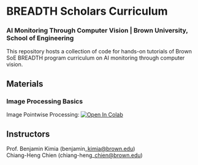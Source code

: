 # BREADTH Scholars Curriculum
### AI Monitoring Through Computer Vision | Brown University, School of Engineering

This repository hosts a collection of code for hands-on tutorials of Brown SoE BREADTH program curriculum on AI monitoring through computer vision.

## Materials
### Image Processing Basics
Image Pointwise Processing: [![Open In Colab](https://colab.research.google.com/assets/colab-badge.svg)](
https://colab.research.google.com/github/Brown-LEMS/BREADTH_Scholars_Curriculum_Computer_Vision/tree/main/image_processing_basics/python/image_pointwise_processing.ipynb)


## Instructors
Prof. Benjamin Kimia (benjamin\_kimia@brown.edu) <br />
Chiang-Heng Chien (chiang-heng\_chien@brown.edu) <br />
